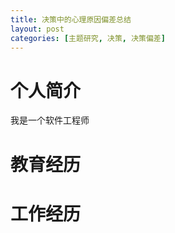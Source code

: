 ```yaml
---
title: 决策中的心理原因偏差总结
layout: post
categories: [主题研究, 决策, 决策偏差]
---
```


# 个人简介
我是一个软件工程师
# 教育经历
# 工作经历

